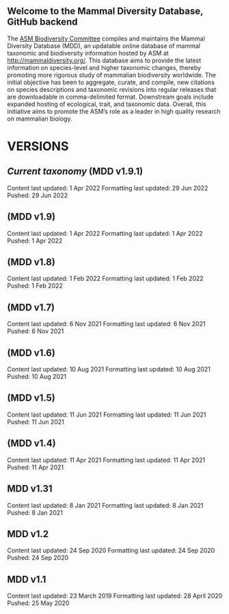 ## Welcome to the Mammal Diversity Database, GitHub backend

 The [ASM Biodiversity Committee](http://www.mammalsociety.org/committees/biodiversity) compiles and maintains the Mammal Diversity Database (MDD), an updatable online database of mammal taxonomic and biodiversity information hosted by ASM at http://mammaldiversity.org/. This database aims to provide the latest information on species-level and higher taxonomic changes, thereby promoting more rigorous study of mammalian biodiversity worldwide. The initial objective has been to aggregate, curate, and compile, new citations on species descriptions and taxonomic revisions into regular releases that are downloadable in comma-delimited format. Downstream goals include expanded hosting of ecological, trait, and taxonomic data. Overall, this initiative aims to promote the ASM’s role as a leader in high quality research on mammalian biology. 

# VERSIONS
#####

## _Current taxonomy_ (MDD v1.9.1)

Content last updated: 1 Apr 2022
Formatting last updated: 29 Jun 2022
Pushed: 29 Jun 2022

## (MDD v1.9)

Content last updated: 1 Apr 2022
Formatting last updated: 1 Apr 2022
Pushed: 1 Apr 2022

## (MDD v1.8)

Content last updated: 1 Feb 2022
Formatting last updated: 1 Feb 2022
Pushed: 1 Feb 2022

## (MDD v1.7)

Content last updated: 6 Nov 2021
Formatting last updated: 6 Nov 2021
Pushed: 6 Nov 2021

## (MDD v1.6)

Content last updated: 10 Aug 2021
Formatting last updated:  10 Aug 2021
Pushed:  10 Aug 2021

## (MDD v1.5)

Content last updated: 11 Jun 2021
Formatting last updated:  11 Jun 2021
Pushed:  11 Jun 2021

## (MDD v1.4)

Content last updated: 11 Apr 2021
Formatting last updated:  11 Apr 2021
Pushed:  11 Apr 2021

## MDD v1.31

Content last updated: 8 Jan 2021
Formatting last updated:  8 Jan 2021
Pushed:  8 Jan 2021

## MDD v1.2

Content last updated: 24 Sep 2020
Formatting last updated: 24 Sep 2020
Pushed: 24 Sep 2020

## MDD v1.1

Content last updated: 23 March 2019
Formatting last updated: 28 April 2020
Pushed: 25 May 2020


